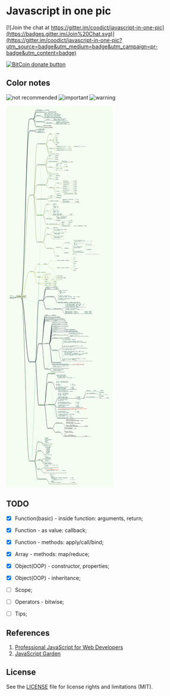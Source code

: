 # Javascript in one pic

[![Join the chat at https://gitter.im/coodict/javascript-in-one-pic](https://badges.gitter.im/Join%20Chat.svg)](https://gitter.im/coodict/javascript-in-one-pic?utm_source=badge&utm_medium=badge&utm_campaign=pr-badge&utm_content=badge)

<!-- BADGES/ -->

[![BitCoin donate button](https://img.shields.io/badge/bitcoin-donate-yellow.svg)](https://www.coinbase.com/rainyear)

<!-- /BADGES -->

## Color notes

![not recommended](https://img.shields.io/badge/%237E1600-not%20recommended-7E1600.svg)
![important](https://img.shields.io/badge/%234E8D20-important-4E8D20.svg)
![warning](https://img.shields.io/badge/%23DE2B00-warning-DE2B00.svg)


![js in one pic](https://github.com/coodict/javascript-in-one-pic/blob/master/js%20in%20one%20pic.png)

## TODO

- [X] Function(basic) - inside function: arguments, return;
- [X] Function - as value: callback;
- [X] Function - methods: apply/call/bind;
- [X] Array - methods: map/reduce;
- [X] Object(OOP) - constructor, properties;
- [X] Object(OOP) - inheritance;
- [ ] Scope;
- [ ] Operators - bitwise;
- [ ] Tips;


## References

1. [Professional JavaScript for Web Developers](http://www.amazon.cn/gp/offer-listing/1118026691/ref=tmm_pap_new_olp_sr?ie=UTF8&condition=new&sr=&qid=)
2. [JavaScript Garden](http://bonsaiden.github.io/JavaScript-Garden/)

## License
See the [LICENSE](LICENSE) file for license rights and limitations (MIT).

